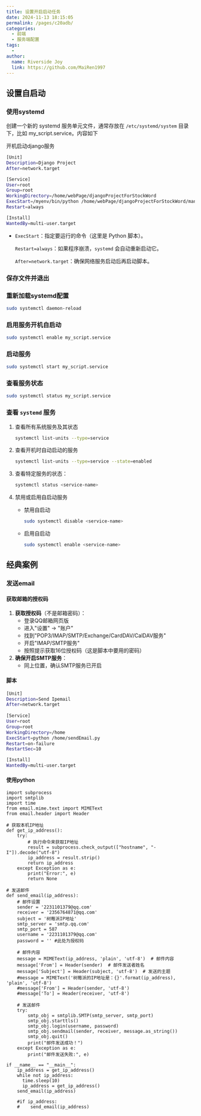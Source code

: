 ```yaml
---
title: 设置开启启动任务
date: 2024-11-13 18:15:05
permalink: /pages/c20adb/
categories:
  - 前端
  - 服务端配置
tags:
  - 
author: 
  name: Riverside Joy
  link: https://github.com/MaiRen1997
---
```

## 设置自启动

### 使用systemd

创建一个新的 systemd 服务单元文件，通常存放在 `/etc/systemd/system` 目录下，比如 my_script.service。内容如下

开机启动django服务

```sh
[Unit]
Description=Django Project
After=network.target

[Service]
User=root
Group=root
WorkingDirectory=/home/webPage/djangoProjectForStockWord
ExecStart=/myenv/bin/python /home/webPage/djangoProjectForStockWord/manage.py runserver 0.0.0.0:8000
Restart=always

[Install]
WantedBy=multi-user.target
```

- `ExecStart`：指定要运行的命令（这里是 Python 脚本）。

  `Restart=always`：如果程序崩溃，`systemd` 会自动重新启动它。

  `After=network.target`：确保网络服务启动后再启动脚本。

### 保存文件并退出

### 重新加载systemd配置

```sh
sudo systemctl daemon-reload
```

### 启用服务开机自启动

```sh
sudo systemctl enable my_script.service
```

### 启动服务

```sh
sudo systemctl start my_script.service
```

### 查看服务状态

```sh
sudo systemctl status my_script.service
```

### 查看 `systemd` 服务

1. 查看所有系统服务及其状态

   ```sh
   systemctl list-units --type=service
   ```

2. 查看开机时自动启动的服务

   ```sh
   systemctl list-units --type=service --state=enabled
   ```

3. 查看特定服务的状态：

   ```sh
   systemctl status <service-name>
   ```

4. 禁用或启用自启动服务

   - 禁用自启动

     ```sh
     sudo systemctl disable <service-name>
     ```

   - 启用自启动

     ```sh
     sudo systemctl enable <service-name>
     ```

     

## 经典案例

### 发送email

#### 获取邮箱的授权码

1. **获取授权码**（不是邮箱密码）：
   - 登录QQ邮箱网页版
   - 进入"设置" → "账户"
   - 找到"POP3/IMAP/SMTP/Exchange/CardDAV/CalDAV服务"
   - 开启"IMAP/SMTP服务"
   - 按照提示获取16位授权码（这是脚本中要用的密码）
2. **确保开启SMTP服务**：
   - 同上位置，确认SMTP服务已开启

#### 脚本

```sh
[Unit]
Description=Send Ipemail
After=network.target
 
[Service]
User=root
Group=root
WorkingDirectory=/home
ExecStart=python /home/sendEmail.py
Restart=on-failure
RestartSec=10

[Install]
WantedBy=multi-user.target

```

#### 使用python

```
import subprocess
import smtplib
import time
from email.mime.text import MIMEText
from email.header import Header

# 获取本机IP地址
def get_ip_address():
    try:
        # 执行命令来获取IP地址
        result = subprocess.check_output(["hostname", "-I"]).decode("utf-8")
        ip_address = result.strip()
        return ip_address
    except Exception as e:
        print("Error:", e)
        return None

# 发送邮件
def send_email(ip_address):
    # 邮件设置
    sender = '2231101379@qq.com'
    receiver = '2356764871@qq.com'
    subject = '树莓派IP地址'
    smtp_server = 'smtp.qq.com'
    smtp_port = 587
    username = '2231101379@qq.com'
    password = '' #此处为授权码

    # 邮件内容
    message = MIMEText(ip_address, 'plain', 'utf-8')  # 邮件内容
    message['From'] = Header(sender)  # 邮件发送者姓名
    message['Subject'] = Header(subject, 'utf-8')  # 发送的主题
    #message = MIMEText('树莓派的IP地址是：{}'.format(ip_address), 'plain', 'utf-8')
    #message['From'] = Header(sender, 'utf-8')
    #message['To'] = Header(receiver, 'utf-8')

    # 发送邮件
    try:
        smtp_obj = smtplib.SMTP(smtp_server, smtp_port)
        smtp_obj.starttls()
        smtp_obj.login(username, password)
        smtp_obj.sendmail(sender, receiver, message.as_string())
        smtp_obj.quit()
        print("邮件发送成功！")
    except Exception as e:
        print("邮件发送失败:", e)

if __name__ == "__main__":
    ip_address = get_ip_address()
    while not ip_address:
      time.sleep(10)
      ip_address = get_ip_address()
    send_email(ip_address)

    #if ip_address:
    #    send_email(ip_address)

```

